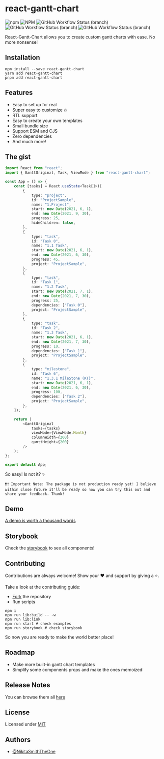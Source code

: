 # react-gantt-chart

![npm](https://img.shields.io/npm/dm/react-gantt-chart)
![NPM](https://img.shields.io/npm/l/react-gantt-chart)
![GitHub Workflow Status (branch)](https://img.shields.io/github/workflow/status/NikitaSmithTheOne/react-gantt-chart/general_test/master?label=general%20testing)
![GitHub Workflow Status (branch)](https://img.shields.io/github/workflow/status/NikitaSmithTheOne/react-gantt-chart/node_versions_test/master?label=node%20testing)
![GitHub Workflow Status (branch)](https://img.shields.io/github/workflow/status/NikitaSmithTheOne/react-gantt-chart/storybook_deploy/master?label=storybook%20deploy)

React-Gantt-Chart allows you to create custom gantt charts with ease. No more nonsense!

## Installation

```
npm install --save react-gantt-chart
yarn add react-gantt-chart
pnpm add react-gantt-chart
```

## Features

- Easy to set up for real
- Super easy to customize 🔥
- RTL support
- Easy to create your own templates
- Small bundle size
- Support ESM and CJS
- Zero dependencies
- And much more!

## The gist

```ts
import React from "react";
import { GanttOriginal, Task, ViewMode } from "react-gantt-chart";

const App = () => {
	const [tasks] = React.useState<Task[]>([
		{
			type: "project",
			id: "ProjectSample",
			name: "1.Project",
			start: new Date(2021, 6, 1),
			end: new Date(2021, 9, 30),
			progress: 25,
			hideChildren: false,
		},
		{
			type: "task",
			id: "Task 0",
			name: "1.1 Task",
			start: new Date(2021, 6, 1),
			end: new Date(2021, 6, 30),
			progress: 45,
			project: "ProjectSample",
		},
		{
			type: "task",
			id: "Task 1",
			name: "1.2 Task",
			start: new Date(2021, 7, 1),
			end: new Date(2021, 7, 30),
			progress: 25,
			dependencies: ["Task 0"],
			project: "ProjectSample",
		},
		{
			type: "task",
			id: "Task 2",
			name: "1.3 Task",
			start: new Date(2021, 6, 1),
			end: new Date(2021, 7, 30),
			progress: 10,
			dependencies: ["Task 1"],
			project: "ProjectSample",
		},
		{
			type: "milestone",
			id: "Task 6",
			name: "1.3.1 MileStone (KT)",
			start: new Date(2021, 6, 1),
			end: new Date(2021, 6, 30),
			progress: 100,
			dependencies: ["Task 2"],
			project: "ProjectSample",
		},
	]);

	return (
		<GanttOriginal
			tasks={tasks}
			viewMode={ViewMode.Month}
			columnWidth={200}
			ganttHeight={200}
		/>
	);
};

export default App;
```

So easy! Is not it? ✨

`❗❗❗ Important Note: The package is not production ready yet! I believe within close future it'll be ready so now you can try this out and share your feedback. Thank!`

## Demo

[A demo is worth a thousand words](https://react-gantt-chart.vercel.app/)

## Storybook

Check the [storybook](https://623c0a4c2ac802003a3dc7f6-hzojeuzxnz.chromatic.com/) to see all components!

## Contributing

Contributions are always welcome! Show your ❤️ and support by giving a ⭐.

Take a look at the contributing guide:

- [Fork](https://www.dataschool.io/how-to-contribute-on-github) the repository
- Run scripts

```
npm i
npm run lib:build -- -w
npm run lib:link
npm run start # check examples
npm run storybook # check storybook
```

So now you are ready to make the world better place!

## Roadmap

- Make more built-in gantt chart templates
- Simplify some components props and make the ones memoized

## Release Notes

You can browse them all [here](https://github.com/NikitaSmithTheOne/react-gantt-chart/releases)

## License

Licensed under [MIT](https://choosealicense.com/licenses/mit/)

## Authors

- [@NikitaSmithTheOne](https://github.com/NikitaSmithTheOne)
